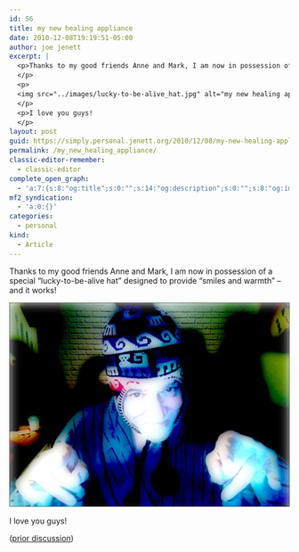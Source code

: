 ```yaml
---
id: 56
title: my new healing appliance
date: 2010-12-08T19:19:51-05:00
author: joe jenett
excerpt: |
  <p>Thanks to my good friends Anne and Mark, I am now in possession of a special "lucky-to-be-alive hat" designed to provide "smiles and warmth" &ndash; and it works!
  </p>
  <p>
  <img src="../images/lucky-to-be-alive_hat.jpg" alt="my new healing appliance" />
  </p>
  <p>I love you guys!
  </p>
layout: post
guid: https://simply.personal.jenett.org/2010/12/08/my-new-healing-appliance/
permalink: /my_new_healing_appliance/
classic-editor-remember:
  - classic-editor
complete_open_graph:
  - 'a:7:{s:8:"og:title";s:0:"";s:14:"og:description";s:0:"";s:8:"og:image";s:0:"";s:7:"og:type";s:0:"";s:12:"twitter:card";s:7:"summary";s:19:"twitter:description";s:0:"";s:15:"twitter:creator";s:0:"";}'
mf2_syndication:
  - 'a:0:{}'
categories:
  - personal
kind:
  - Article
---
```

Thanks to my good friends Anne and Mark, I am now in possession of a special &#8220;lucky-to-be-alive hat&#8221; designed to provide &#8220;smiles and warmth&#8221; &ndash; and it works! 

![my new healing appliance](../images/lucky-to-be-alive_hat.jpg) 

I love you guys! 

([prior discussion](https://disqus.com/home/discussion/jenettsimplypersonal/jenettsimplypersonal_my_new_healing_appliance/))